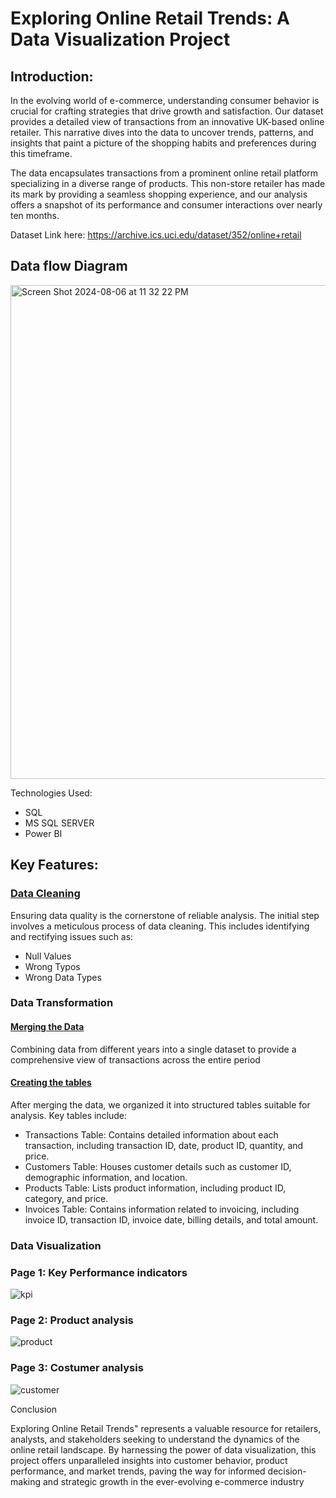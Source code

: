 # Exploring Online Retail Trends: A Data Visualization Project

## Introduction:

In the evolving world of e-commerce, understanding consumer behavior is crucial for crafting strategies that drive growth and satisfaction. Our dataset provides a detailed view of transactions from an innovative UK-based online retailer. This narrative dives into the data to uncover trends, patterns, and insights that paint a picture of the shopping habits and preferences during this timeframe.

The data encapsulates transactions from a prominent online retail platform specializing in a diverse range of products. This non-store retailer has made its mark by providing a seamless shopping experience, and our analysis offers a snapshot of its performance and consumer interactions over nearly ten months.

Dataset Link here: https://archive.ics.uci.edu/dataset/352/online+retail



## Data flow Diagram
<img width="790" alt="Screen Shot 2024-08-06 at 11 32 22 PM" src="https://github.com/user-attachments/assets/907e74bd-ff26-47ba-a998-e1b6ba773c98">


Technologies Used:
 - SQL
 - MS SQL SERVER
 - Power BI


## Key Features:

### [Data Cleaning](https://github.com/leosantanaoliva/Online_Retail_Trends-A-Data-Visualization-Project/blob/main/Data_Cleanning.sql)

Ensuring data quality is the cornerstone of reliable analysis. The initial step involves a meticulous process of data cleaning. This includes identifying and rectifying issues such as:

- Null Values
- Wrong Typos
- Wrong Data Types


### Data Transformation
 #### [Merging the Data](https://github.com/leosantanaoliva/Online_Retail_Trends-A-Data-Visualization-Project/blob/main/Merging_Tables.sql)
 Combining data from different years into a single dataset to provide a comprehensive view of transactions across the entire period 
 #### [Creating the tables](https://github.com/leosantanaoliva/Online_Retail_Trends-A-Data-Visualization-Project/blob/main/Creating_tables.sql)
After merging the data, we organized it into structured tables suitable for analysis. Key tables include:

- Transactions Table: Contains detailed information about each transaction, including transaction ID, date, product ID, quantity, and price.
- Customers Table: Houses customer details such as customer ID, demographic information, and location.
- Products Table: Lists product information, including product ID, category, and price.
- Invoices Table: Contains information related to invoicing, including invoice ID, transaction ID, invoice date, billing details, and total amount.
  
### Data Visualization

### Page 1: Key Performance indicators
![kpi](https://github.com/user-attachments/assets/35aed8fd-f156-4826-a330-0408b8771d5e)

### Page 2: Product analysis
![product](https://github.com/user-attachments/assets/811a300e-db9e-4c61-b2fb-7efb9949b0e7)

### Page 3: Costumer analysis
![customer](https://github.com/user-attachments/assets/1309b8ef-a95c-421e-8223-82708c68439b)


Conclusion

Exploring Online Retail Trends" represents a valuable resource for retailers, analysts, and stakeholders seeking to understand the dynamics of the online retail landscape. By harnessing the power of data visualization, this project offers unparalleled insights into customer behavior, product performance, and market trends, paving the way for informed decision-making and strategic growth in the ever-evolving e-commerce industry


